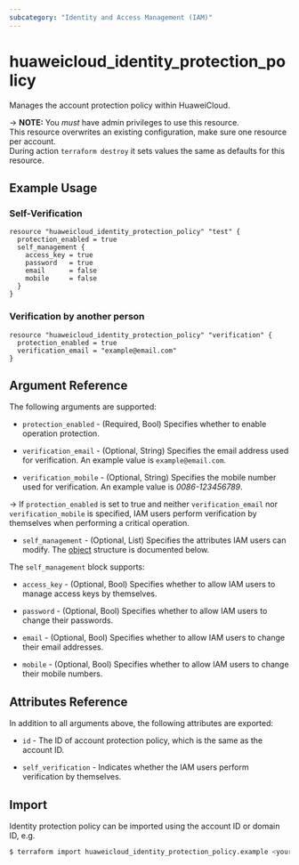 ```yaml
---
subcategory: "Identity and Access Management (IAM)"
---
```


# huaweicloud_identity_protection_policy

Manages the account protection policy within HuaweiCloud.

-> **NOTE:**
  You *must* have admin privileges to use this resource.  
  This resource overwrites an existing configuration, make sure one resource per account.  
  During action `terraform destroy` it sets values the same as defaults for this resource.

## Example Usage

### Self-Verification

```hcl
resource "huaweicloud_identity_protection_policy" "test" {
  protection_enabled = true
  self_management {
    access_key = true
    password   = true
    email      = false
    mobile     = false
  }
}
```

### Verification by another person

```hcl
resource "huaweicloud_identity_protection_policy" "verification" {
  protection_enabled = true
  verification_email = "example@email.com"
}
```

## Argument Reference

The following arguments are supported:

* `protection_enabled` - (Required, Bool) Specifies whether to enable operation protection.

* `verification_email` - (Optional, String) Specifies the email address used for verification. An example value is `example@email.com`.

* `verification_mobile` - (Optional, String) Specifies the mobile number used for verification. An example value is *0086-123456789*.

-> If `protection_enabled` is set to true and neither `verification_email` nor `verification_mobile` is specified, IAM users
  perform verification by themselves when performing a critical operation.

* `self_management` - (Optional, List) Specifies the attributes IAM users can modify.
  The [object](#self_management_policy) structure is documented below.

<a name="self_management_policy"></a>
The `self_management` block supports:

* `access_key` - (Optional, Bool) Specifies whether to allow IAM users to manage access keys by themselves.

* `password` - (Optional, Bool) Specifies whether to allow IAM users to change their passwords.

* `email` - (Optional, Bool) Specifies whether to allow IAM users to change their email addresses.

* `mobile` - (Optional, Bool) Specifies whether to allow IAM users to change their mobile numbers.

## Attributes Reference

In addition to all arguments above, the following attributes are exported:

* `id` - The ID of account protection policy, which is the same as the account ID.

* `self_verification` - Indicates whether the IAM users perform verification by themselves.

## Import

Identity protection policy can be imported using the account ID or domain ID, e.g.

```bash
$ terraform import huaweicloud_identity_protection_policy.example <your account ID>
```
